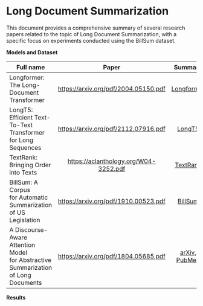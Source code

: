 # Long Document Summarization

This document provides a comprehensive summary of several research papers related to the topic of Long Document Summarization, with a specific focus on experiments conducted using the BillSum dataset.

**Models and Dataset**

| Full name                                                                 | Paper                                              | Summary
| ------------------------------------------------------------------------- |:--------------------------------------------------:|:-------------------------------------:|
| Longformer: The Long-Document Transformer                                 | https://arxiv.org/pdf/2004.05150.pdf              | [Longformer](https://github.com/ducdinhchu/long-document-summarization/blob/main/S_Longformer.pdf)
| LongT5: Efficient Text-To-Text Transformer <br> for Long Sequences             | https://arxiv.org/pdf/2112.07916.pdf               | [LongT5](https://github.com/ducdinhchu/long-document-summarization/blob/main/S_LongT5.pdf)
| TextRank: Bringing Order into Texts                                       | https://aclanthology.org/W04-3252.pdf             | [TextRank](https://github.com/ducdinhchu/long-document-summarization/blob/main/S_TextRank.pdf)
| BillSum: A Corpus <br> for Automatic Summarization of US Legislation           | https://arxiv.org/pdf/1910.00523.pdf               | [BillSum](https://github.com/ducdinhchu/long-document-summarization/blob/main/S_BillSum.pdf)
| A Discourse-Aware Attention Model <br> for Abstractive Summarization of Long Documents | https://arxiv.org/pdf/1804.05685.pdf       | [arXiv, PubMed](https://github.com/ducdinhchu/long-document-summarization/blob/main/S_arXiv_PubMed.pdf)


**Results**
